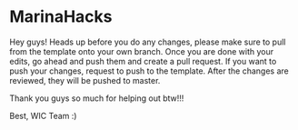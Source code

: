 # MarinaHacks

Hey guys! 
Heads up before you do any changes, please make sure to pull from the template onto your own branch. Once you are done with your edits, go ahead and push them and create a pull request. If you want to push your changes, request to push to the template. After the changes are reviewed, they will be pushed to master. 

Thank you guys so much for helping out btw!!!


Best, 
WIC Team :)
